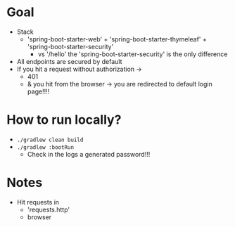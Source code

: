 # Goal
* Stack
  * 'spring-boot-starter-web' + 'spring-boot-starter-thymeleaf' + 'spring-boot-starter-security'
    * vs '/hello' the 'spring-boot-starter-security' is the only difference
* All endpoints are secured by default
* If you hit a request without authorization ->
  * 401
  * & you hit from the browser -> you are redirected to default login page!!!!

# How to run locally?
* `./gradlew clean build`
* `./gradlew :bootRun`
  * Check in the logs a generated password!!!

# Notes
* Hit requests in
  * 'requests.http'
  * browser
